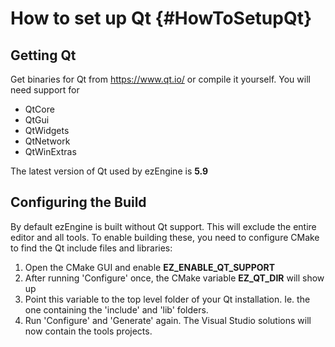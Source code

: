 How to set up Qt {#HowToSetupQt}
================


Getting Qt
---------------------------

Get binaries for Qt from https://www.qt.io/ or compile it yourself. You will need support for
* QtCore
* QtGui
* QtWidgets
* QtNetwork
* QtWinExtras

The latest version of Qt used by ezEngine is **5.9**


Configuring the Build
---------------

By default ezEngine is built without Qt support. This will exclude the entire editor and all tools. To enable building these, you need to configure CMake to find the Qt include files and libraries:

1. Open the CMake GUI and enable **EZ\_ENABLE\_QT\_SUPPORT**
2. After running 'Configure' once, the CMake variable **EZ\_QT\_DIR** will show up
3. Point this variable to the top level folder of your Qt installation. Ie. the one containing the 'include' and 'lib' folders.
4. Run 'Configure' and 'Generate' again. The Visual Studio solutions will now contain the tools projects.

